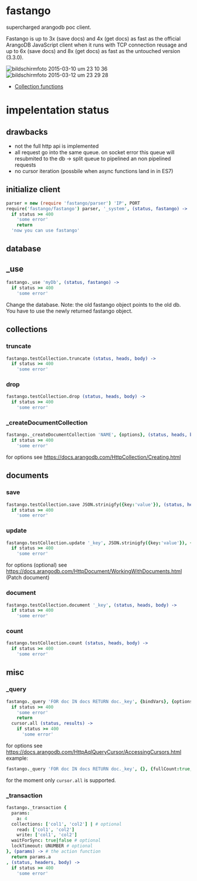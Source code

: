fastango
========
supercharged arangodb poc client.

Fastango is up to 3x (save docs) and 4x (get docs) as fast as the official ArangoDB JavaScript client when it runs with TCP connection reusage and up to 6x (save docs) and 8x (get docs) as fast as the untouched version (3.3.0).

![bildschirmfoto 2015-03-10 um 23 10 36](https://cloud.githubusercontent.com/assets/1494154/6588054/449f6c46-c784-11e4-9a58-6aaac94b2fd6.png)
![bildschirmfoto 2015-03-12 um 23 29 28](https://cloud.githubusercontent.com/assets/1494154/6630478/742df1f6-c911-11e4-80b4-97afaf7138c6.png)

- [Collection functions](#collections)


# impelentation status

## drawbacks
- not the full http api is implemented
- all request go into the same queue. on socket error this queue will resubmited to the db -> split queue to pipelined an non pipelined requests
- no cursor iteration (possbile when async functions land in in ES7)

## initialize client
```coffeescript
parser = new (require 'fastango/parser') 'IP', PORT
require('fastango/fastango') parser, '_system', (status, fastango) ->
  if status >= 400
    'some error'
    return
  'now you can use fastango'
```

## database
## _use
```coffeescript
fastango._use 'myDb', (status, fastango) ->
  if status >= 400
    'some error'
```

Change the database. Note: the old fastango object points to the old db. You have to use the newly returned fastango object.

## collections
### truncate
```coffeescript
fastango.testCollection.truncate (status, heads, body) ->
  if status >= 400
    'some error'
```
### drop
```coffeescript
fastango.testCollection.drop (status, heads, body) ->
  if status >= 400
    'some error'
```
### _createDocumentCollection
```coffeescript
fastango._createDocumentCollection 'NAME', {options}, (status, heads, body) ->
  if status >= 400
    'some error'
```
for options see <https://docs.arangodb.com/HttpCollection/Creating.html>

## documents
### save
```coffeescript
fastango.testCollection.save JSON.strinigfy({key:'value'}), (status, heads, body) ->
  if status >= 400
    'some error'
```

### update
```coffeescript
fastango.testCollection.update '_key', JSON.strinigfy({key:'value'}), {options}, (status, heads, body) ->
  if status >= 400
    'some error'
```
for options (optional) see <https://docs.arangodb.com/HttpDocument/WorkingWithDocuments.html> (Patch document)

### document
```coffeescript
fastango.testCollection.document '_key', (status, heads, body) ->
  if status >= 400
    'some error'
```
### count
```coffeescript
fastango.testCollection.count (status, heads, body) ->
  if status >= 400
    'some error'
```

## misc
### _query
```coffeescript
fastango._query 'FOR doc IN docs RETURN doc._key', {bindVars}, {options}, (status, cursor) ->
  if status >= 400
    'some error'
    return
  cursor.all (status, results) ->
    if status >= 400
      'some error'
```
for options see <https://docs.arangodb.com/HttpAqlQueryCursor/AccessingCursors.html>
example:

```coffeescript
fastango._query 'FOR doc IN docs RETURN doc._key', {}, {fullCount:true, maxPlans:1}, (status, cursor) ->
```

for the moment only `cursor.all` is supported.

### _transaction
```coffeescript
fastango._transaction {
  params:
    a: 4
  collections: ['col1', 'col2'] | # optional
    read: ['col1', 'col2']
    write: ['col1', 'col2']
  waitForSync: true|false # optional
  lockTimeout: UNUMBER # optional
}, (params) -> # the action function
  return params.a
, (status, headers, body) ->
  if status >= 400
    'some error'
```
